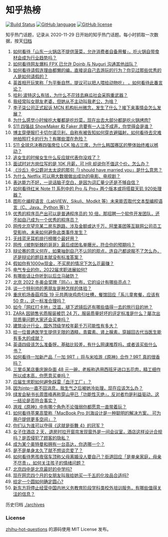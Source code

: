 # 知乎热榜
[![Build Status](https://github.com/ToWeLong/zhihu-hot-questions/workflows/CI/badge.svg)](https://github.com/ToWeLong/zhihu-hot-questions/actions)
[![GitHub language](https://img.shields.io/badge/language-golang-orange.svg)](https://golang.org/)
[![GitHub license](https://img.shields.io/github/license/ToWeLong/zhihu-hot-questions)](https://github.com/ToWeLong/zhihu-hot-questions/blob/main/LICENSE)

知乎热门话题，记录从 2020-11-29 日开始的知乎热门话题。每小时抓取一次数据，按天[归档](./archives)

<!-- BEGIN -->

1. [如何看待「山东一火锅店不提供菠菜，允许消费者自备用餐」，吃火锅自带食材会成为行业趋势吗？](https://www.zhihu.com/question/494494011)
1. [如何看待网友爆料 FPX 已允许 Doinb 与 Nuguri 沟通其他战队？](https://www.zhihu.com/question/494611808)
1. [如何看待请假连理由都懒的编，直接说自己去游玩的行为？你见过那些优秀的人是如何请假的？](https://www.zhihu.com/question/494353032)
1. [英首相开玩笑称「为平衡自然，提议可以把人喂给动物吃」 ，如何看待此番言论？](https://www.zhihu.com/question/494611037)
1. [哈利·波特这么有钱，为什么不花钱去麻瓜社会采购重武器？](https://www.zhihu.com/question/488516241)
1. [我经常叫女朋友老婆，但她从不主动叫我老公，为啥？](https://www.zhihu.com/question/428538145)
1. [李子柒公司正式起诉 MCN 机构杭州微念，发生了什么？接下来事情会怎么发展？](https://www.zhihu.com/question/494642530)
1. [为什么感觉小时候吃大餐都是吃炒菜，现在出去大部分都是吃火锅烤肉?](https://www.zhihu.com/question/494546543)
1. [S11 四强战 ShowMaker 和 Faker 总要有一人泣不成声，你觉得会是谁？](https://www.zhihu.com/question/494317555)
1. [博主穿便服打卡切尔诺贝利，自称有被告知如何穿衣避辐射，如何看待去灾难地拍照打卡的行为？有哪些潜在危险？](https://www.zhihu.com/question/494470373)
1. [S11 全球总决赛四强席位 LCK 独占三席，为什么韩国赛区的整体始终难以撼动？](https://www.zhihu.com/question/494515501)
1. [追女生的时候女生什么反应就代表你没戏了？](https://www.zhihu.com/question/437267039)
1. [面试时对方岗位写的是 10K 月薪，可 HR 却说你不值这个价，怎么办？](https://www.zhihu.com/question/485260967)
1. [《沙丘》中公爵对太太说的那句「I should have married you」是什么意思？](https://www.zhihu.com/question/493543765)
1. [为什么 Netflix 可以用大数据做出成功的电影、电视剧？](https://www.zhihu.com/question/494594674)
1. [表达能力不好，一说话脑子空白，是因为词汇量少还是不够自信？](https://www.zhihu.com/question/442551957)
1. [如何看待红米 Note 11 系列中的 Pro 与 Pro+ 两个版本或将搭载天玑 920处理器？](https://www.zhihu.com/question/494448834)
1. [图形化编程语言（LabVIEW、Sikuli、Modkit 等）未来能否取代文本型编程语言（C、Java、Python 等)？](https://www.zhihu.com/question/19759952)
1. [优秀的程序员产出可以是普通程序员的 10 倍，那招聘一个软件开发团队，还不如自己成为一个优秀的程序员？](https://www.zhihu.com/question/483791537)
1. [网传北京望京某二房东跑路，涉及金额或达千万，阿里美团等互联网公司员工受影响，未来如何避免此类事件发生？](https://www.zhihu.com/question/494603019)
1. [无线蓝牙耳机排行榜哪个最好用？](https://www.zhihu.com/question/294490288)
1. [网传《披荆斩棘的哥哥》最后成团名单曝光，符合你的预期吗？](https://www.zhihu.com/question/494504031)
1. [辩论赛的意义何在，如果抽到自己不认同的观点，连自己都说服不了怎么办，还是辩论的题目本就没有标准答案？](https://www.zhihu.com/question/491271682)
1. [假如你有1000w现金，不买房的情况下怎么花最赚？](https://www.zhihu.com/question/494391890)
1. [电气专业的你，2022届求职进展如何?](https://www.zhihu.com/question/487453705)
1. [有哪些话让你听到以后立马破防？](https://www.zhihu.com/question/425699573)
1. [北京 2022 冬奥会奖牌「同心」发布，它的设计有哪些亮点？](https://www.zhihu.com/question/494709148)
1. [谈一个特别帅的男朋友是种怎样的体验？](https://www.zhihu.com/question/365876594)
1. [重庆机场香菇鸡饭 19 元共两块鸡肉引吐槽，餐馆回应「系儿童套餐，应该有 50 克」，这一标准合理吗？](https://www.zhihu.com/question/493917590)
1. [如今「网红打卡地」泛滥，褪下滤镜后还有哪些值得一去的旅行目的地？](https://www.zhihu.com/question/491721079)
1. [ZARA 因销售劣质服装被罚 24 万，服装质量好坏的评定标准是什么？屡次出现质量问题大家还会买单吗？](https://www.zhihu.com/question/493874333)
1. [建筑设计行业，国外顶级学校年薪千万可能性有多大？](https://www.zhihu.com/question/492970897)
1. [给一位普通医学生提供无限的酒精，青霉素、肾上腺素，穿越回古代当医生能有多大的成就？](https://www.zhihu.com/question/482854284)
1. [英语四级该怎么准备呀，基础比较差，有什么网课推荐吗，或者该买些什么书？](https://www.zhihu.com/question/492213610)
1. [如何看待一加新产品「一加 9RT 」将与米哈游《原神》合作？9RT 真的很香吗？](https://www.zhihu.com/question/494694676)
1. [三里屯某店重庆豌杂面 48 元一碗，老板称选用西班牙进口五花肉，精工细作所以成本高，你愿意买单吗？](https://www.zhihu.com/question/493244008)
1. [应届生求职如何避免踩雷「血汗工厂」？](https://www.zhihu.com/question/397948099)
1. [因为intp一直不回消息，我生气之后被她冷处理，现在应该怎么办？](https://www.zhihu.com/question/494482491)
1. [绿发会秘书长周晋峰再称穿山甲已「功能性灭绝」，反对者均是利益驱动，这一结论是否符合事实？](https://www.zhihu.com/question/494575022)
1. [游戏《原神》中有哪个角色不论强弱你都愿意一直带着玩？](https://www.zhihu.com/question/490296851)
1. [如何看待苹果高管称「MacBook Pro 刘海设计是一种聪明的解决方案， 可为用户提供更多空间」？](https://www.zhihu.com/question/494383848)
1. [你们认为谁可以夺得《这就是街舞 4》的冠军？](https://www.zhihu.com/question/493804801)
1. [女子住酒店 2 天，退房时拉开窗帘发现窗外是一间会议室，酒店这样设计合规吗？是否侵犯了顾客的隐私？](https://www.zhihu.com/question/494288829)
1. [成为某个奥特曼和拥有一台高达，你选哪一个？](https://www.zhihu.com/question/491076954)
1. [是不是单身太久了就不想谈恋爱了？](https://www.zhihu.com/question/486839330)
1. [如何看待男孩夜宿车顶称父母离婚没人要自己？街道回应「是单亲家庭，母亲不尽责」，如何关注孩子的情绪问题？](https://www.zhihu.com/question/494576115)
1. [北京四中是北京最好的中学吗?](https://www.zhihu.com/question/39625399)
1. [现在网恋四个月的女朋友叫我给她买一千五的化妆品合适吗?](https://www.zhihu.com/question/494175677)
1. [给定一个圆如何确定圆心?](https://www.zhihu.com/question/382641203)
1. [新东方将停止经营中国内地义务教育阶段学科类校外培训服务，有哪些值得关注的信息？](https://www.zhihu.com/question/494496185)

<!-- END -->

历史归档 [./archives](./archives)


### License
[zhihu-hot-questions](https://github.com/towelong/zhihu-hot-questions) 的源码使用 MIT License 发布。